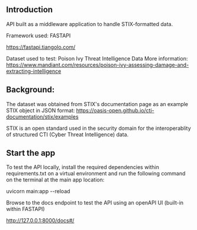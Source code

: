 ## Introduction

API built as a middleware application to handle STIX-formatted data.

Framework used: FASTAPI

https://fastapi.tiangolo.com/

Dataset used to test: Poison Ivy Threat Intelligence Data
More information: https://www.mandiant.com/resources/poison-ivy-assessing-damage-and-extracting-intelligence


## Background:

The dataset was obtained from STIX's documentation page as an example STIX object in JSON format:
https://oasis-open.github.io/cti-documentation/stix/examples

STIX is an open standard used in the security domain for the interoperablity of structured CTI (Cyber Threat Intelligence) data.


## Start the app

To test the API locally, install the required dependencies within requirements.txt on a virtual environment and run the following command on the terminal at the main app location:

uvicorn main:app --reload

Browse to the docs endpoint to test the API using an openAPI UI (built-in within FASTAPI)

http://127.0.0.1:8000/docs#/



